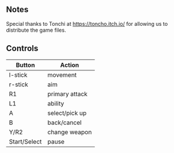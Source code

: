 
## Notes

Special thanks to Tonchi at https://toncho.itch.io/ for allowing us to distribute the game files.

## Controls

|Button| Action |
|--|--|
| l-stick| movement  |
| r-stick| aim |
| R1| primary attack |
| L1| ability |
| A| select/pick up |
| B| back/cancel |
| Y/R2| change weapon |
| Start/Select| pause |
